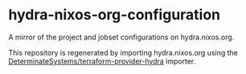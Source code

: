 # hydra-nixos-org-configuration
A mirror of the project and jobset configurations on hydra.nixos.org.

This repository is regenerated by importing hydra.nixos.org using the [DeterminateSystems/terraform-provider-hydra](https://github.com/DeterminateSystems/terraform-provider-hydra) importer.
